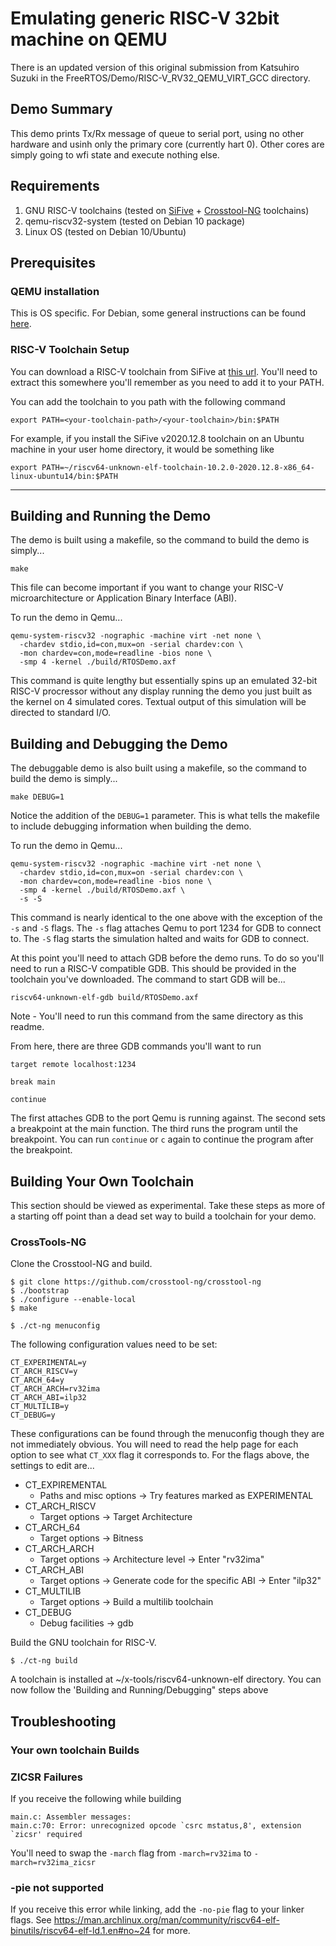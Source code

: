 # Emulating generic RISC-V 32bit machine on QEMU

There is an updated version of this original submission from Katsuhiro Suzuki in
the FreeRTOS/Demo/RISC-V_RV32_QEMU_VIRT_GCC directory.

## Demo Summary

This demo prints Tx/Rx message of queue to serial port, using no other hardware
and usinh only the primary core (currently hart 0). Other cores are simply going
to wfi state and execute nothing else.

## Requirements

1. GNU RISC-V toolchains (tested on [SiFive](https://www.sifive.com/software) +
   [Crosstool-NG](https://github.com/crosstool-ng/crosstool-ng) toolchains)
1. qemu-riscv32-system (tested on Debian 10 package)
1. Linux OS (tested on Debian 10/Ubuntu)

## Prerequisites

### QEMU installation

This is OS specific. For Debian, some general instructions can be found
[here](https://wiki.debian.org/RISC-V/32).

### RISC-V Toolchain Setup

You can download a RISC-V toolchain from SiFive at
[this url](https://www.sifive.com/software). You'll need to extract this
somewhere you'll remember as you need to add it to your PATH.

You can add the toolchain to you path with the following command

```
export PATH=<your-toolchain-path>/<your-toolchain>/bin:$PATH
```

For example, if you install the SiFive v2020.12.8 toolchain on an Ubuntu machine
in your user home directory, it would be something like

```
export PATH=~/riscv64-unknown-elf-toolchain-10.2.0-2020.12.8-x86_64-linux-ubuntu14/bin:$PATH
```

---

## Building and Running the Demo

The demo is built using a makefile, so the command to build the demo is
simply...

```
make
```

This file can become important if you want to change your RISC-V
microarchitecture or Application Binary Interface (ABI).

To run the demo in Qemu...

```
qemu-system-riscv32 -nographic -machine virt -net none \
  -chardev stdio,id=con,mux=on -serial chardev:con \
  -mon chardev=con,mode=readline -bios none \
  -smp 4 -kernel ./build/RTOSDemo.axf
```

This command is quite lengthy but essentially spins up an emulated 32-bit RISC-V
procressor without any display running the demo you just built as the kernel on
4 simulated cores. Textual output of this simulation will be directed to
standard I/O.

## Building and Debugging the Demo

The debuggable demo is also built using a makefile, so the command to build the
demo is simply...

```
make DEBUG=1
```

Notice the addition of the `DEBUG=1` parameter. This is what tells the makefile
to include debugging information when building the demo.

To run the demo in Qemu...

```
qemu-system-riscv32 -nographic -machine virt -net none \
  -chardev stdio,id=con,mux=on -serial chardev:con \
  -mon chardev=con,mode=readline -bios none \
  -smp 4 -kernel ./build/RTOSDemo.axf \
  -s -S
```

This command is nearly identical to the one above with the exception of the `-s`
and `-S` flags. The `-s` flag attaches Qemu to port 1234 for GDB to connect to.
The `-S` flag starts the simulation halted and waits for GDB to connect.

At this point you'll need to attach GDB before the demo runs. To do so you'll
need to run a RISC-V compatible GDB. This should be provided in the toolchain
you've downloaded. The command to start GDB will be...

```
riscv64-unknown-elf-gdb build/RTOSDemo.axf
```

Note - You'll need to run this command from the same directory as this readme.

From here, there are three GDB commands you'll want to run

```
target remote localhost:1234

break main

continue
```

The first attaches GDB to the port Qemu is running against. The second sets a
breakpoint at the main function. The third runs the program until the
breakpoint. You can run `continue` or `c` again to continue the program after
the breakpoint.

## Building Your Own Toolchain

This section should be viewed as experimental. Take these steps as more of a
starting off point than a dead set way to build a toolchain for your demo.

### CrossTools-NG

Clone the Crosstool-NG and build.

```
$ git clone https://github.com/crosstool-ng/crosstool-ng
$ ./bootstrap
$ ./configure --enable-local
$ make

$ ./ct-ng menuconfig
```

The following configuration values need to be set:

```
CT_EXPERIMENTAL=y
CT_ARCH_RISCV=y
CT_ARCH_64=y
CT_ARCH_ARCH=rv32ima
CT_ARCH_ABI=ilp32
CT_MULTILIB=y
CT_DEBUG=y
```

These configurations can be found through the menuconfig though they are not
immediately obvious. You will need to read the help page for each option to see
what `CT_XXX` flag it corresponds to. For the flags above, the settings to edit
are...

-   CT_EXPIREMENTAL
    -   Paths and misc options -> Try features marked as EXPERIMENTAL
-   CT_ARCH_RISCV
    -   Target options -> Target Architecture
-   CT_ARCH_64
    -   Target options -> Bitness
-   CT_ARCH_ARCH
    -   Target options -> Architecture level -> Enter "rv32ima"
-   CT_ARCH_ABI
    -   Target options -> Generate code for the specific ABI -> Enter "ilp32"
-   CT_MULTILIB
    -   Target options -> Build a multilib toolchain
-   CT_DEBUG
    -   Debug facilities -> gdb

Build the GNU toolchain for RISC-V.

```
$ ./ct-ng build
```

A toolchain is installed at ~/x-tools/riscv64-unknown-elf directory. You can now
follow the 'Building and Running/Debugging" steps above

## Troubleshooting

### Your own toolchain Builds

### ZICSR Failures

If you receive the following while building

```
main.c: Assembler messages:
main.c:70: Error: unrecognized opcode `csrc mstatus,8', extension `zicsr' required
```

You'll need to swap the `-march` flag from `-march=rv32ima` to
`-march=rv32ima_zicsr`

### -pie not supported

If you receive this error while linking, add the `-no-pie` flag to your linker
flags. See
https://man.archlinux.org/man/community/riscv64-elf-binutils/riscv64-elf-ld.1.en#no~24
for more.
